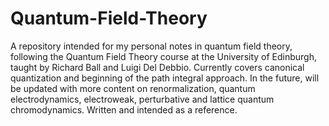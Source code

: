 # Quantum-Field-Theory

A repository intended for my personal notes in quantum field theory, following the Quantum Field Theory course at the University of Edinburgh, taught by Richard Ball and Luigi Del Debbio. Currently covers canonical quantization and beginning of the path integral approach. In the future, will be updated with more content on renormalization, quantum electrodynamics, electroweak, perturbative and lattice quantum chromodynamics. Written and intended as a reference.
